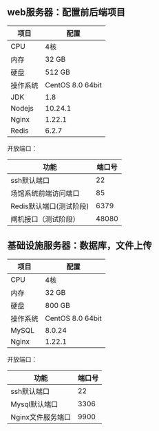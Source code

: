 ## web服务器：配置前后端项目

| 项目     | 配置             |
| -------- | ---------------- |
| CPU      | 4核              |
| 内存     | 32 GB            |
| 硬盘     | 512 GB           |
| 操作系统 | CentOS 8.0 64bit |
| JDK      | 1.8              |
| Nodejs   | 10.24.1          |
| Nginx    | 1.22.1           |
| Redis    | 6.2.7            |

开放端口：

| 功能                    | 端口号 |
| ----------------------- | ------ |
| ssh默认端口             | 22     |
| 场馆系统前端访问端口    | 85     |
| Redis默认端口(测试阶段) | 6379   |
| 闸机接口（测试阶段）    | 48080  |



## 基础设施服务器：数据库，文件上传

| 项目     | 配置             |
| -------- | ---------------- |
| CPU      | 4核              |
| 内存     | 32 GB            |
| 硬盘     | 800 GB           |
| 操作系统 | CentOS 8.0 64bit |
| MySQL    | 8.0.24           |
| Nginx    | 1.22.1           |

开放端口：

| 功能              | 端口号 |
| ----------------- | ------ |
| ssh默认端口       | 22     |
| Mysql默认端口     | 3306   |
| Nginx文件服务端口 | 9900   |

